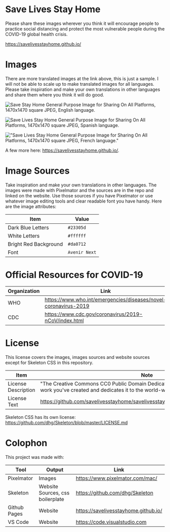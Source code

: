 # Save Lives Stay Home

Please share these images wherever you think it will encourage people
to practice social distancing and protect the most vulnerable people
during the COVID-19 global health crisis.

<https://savelivesstayhome.github.io/>

# Images

There are more translated images at the link above, this is just a sample. I will not be able to scale up to make translated images for all languages. Please take inspiration and make your own translations in other languages and share them where you think it will do good.

![Save Stay Home General Purpose Image for Sharing On All Platforms, 1470x1470 square JPEG, English language.][english]

![Save Lives Stay Home General Purpose Image for Sharing On All Platforms, 1470x1470 square JPEG, Spanish language.][spanish]

!["Save Lives Stay Home General Purpose Image for Sharing On All Platforms, 1470x1470 square JPEG, French language."][french]

[english]: https://savelivesstayhome.github.io/images/save-lives-stay-home-1470.jpg "Save Lives Stay Home General Purpose Image for Sharing On All Platforms, 1470x1470 square JPEG, English language."
[spanish]: https://savelivesstayhome.github.io/images/save-lives-stay-home-spanish-1470.jpg "Save Lives Stay Home General Purpose Image for Sharing On All Platforms, 1470x1470 square JPEG, Spanish language."
[french]: https://savelivesstayhome.github.io/images/save-lives-stay-home-french-1470.jpg "Save Lives Stay Home General Purpose Image for Sharing On All Platforms, 1470x1470 square JPEG, French language."
A few more here: <https://savelivesstayhome.github.io/>.

# Image Sources

Take inspiration and make your own translations in other
languages. The images were made with Pixelmator and the sources are in
the repo and linked on the website. Use those sources if you have
Pixelmator or use whatever image editing tools and clear readable font
you have handy. Here are the image attributes:

| Item                  | Value             |
|-----------------------|-------------------|
| Dark Blue Letters     | `#23305d`         |
| White Letters         | `#ffffff`         |
| Bright Red Background | `#da0712`         |
| Font                  | `Avenir Next`     |

# Official Resources for COVID-19

| Organization | Link                                                            |
|--------------|-----------------------------------------------------------------|
| WHO          | https://www.who.int/emergencies/diseases/novel-coronavirus-2019 |
| CDC          | https://www.cdc.gov/coronavirus/2019-nCoV/index.html            |

# License

This license covers the images, images sources and website sources except for Skeleton CSS in this repository.

| Item                | Note                                                                                                                                                    |
|---------------------|---------------------------------------------------------------------------------------------------------------------------------------------------------|
| License Description | "The Creative Commons CC0 Public Domain Dedication waives copyright interest in a work you've created and dedicates it to the world-wide public domain."|
| License Text        | <https://github.com/savelivesstayhome/savelivesstayhome.github.io/blob/master/LICENSE>                                                                  |

Skeleton CSS has its own license: https://github.com/dhg/Skeleton/blob/master/LICENSE.md

# Colophon

This project was made with:

| Tool         | Output                           | Link                                 |
|--------------|----------------------------------|--------------------------------------|
| Pixelmator   | Images                           | https://www.pixelmator.com/mac/      |
| Skeleton     | Website Sources, css boilerplate | https://github.com/dhg/Skeleton      |
| Github Pages | Website                          | https://savelivesstayhome.github.io/ |
| VS Code      | Website                          | https://code.visualstudio.com        |

